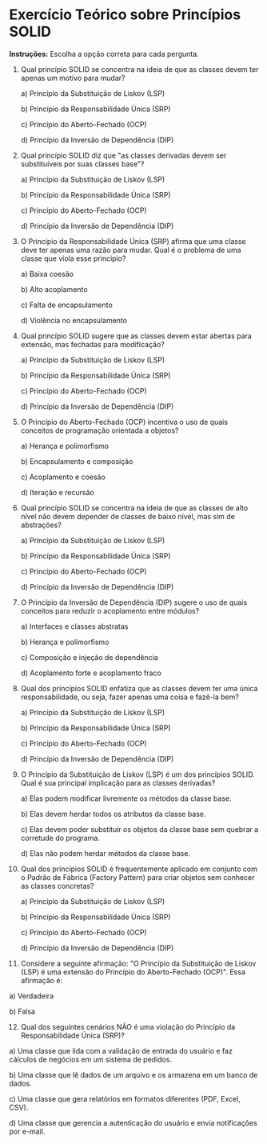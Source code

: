 # Exercício Teórico sobre Princípios SOLID

**Instruções:** Escolha a opção correta para cada pergunta.

1. Qual princípio SOLID se concentra na ideia de que as classes devem ter apenas um motivo para mudar?
   
   a) Princípio da Substituição de Liskov (LSP)
   
   b) Princípio da Responsabilidade Única (SRP)
   
   c) Princípio do Aberto-Fechado (OCP)
   
   d) Princípio da Inversão de Dependência (DIP)

2. Qual princípio SOLID diz que "as classes derivadas devem ser substituíveis por suas classes base"?

   a) Princípio da Substituição de Liskov (LSP)
   
   b) Princípio da Responsabilidade Única (SRP)
   
   c) Princípio do Aberto-Fechado (OCP)
   
   d) Princípio da Inversão de Dependência (DIP)

3. O Princípio da Responsabilidade Única (SRP) afirma que uma classe deve ter apenas uma razão para mudar. Qual é o problema de uma classe que viola esse princípio?

   a) Baixa coesão
   
   b) Alto acoplamento
   
   c) Falta de encapsulamento
   
   d) Violência no encapsulamento

4. Qual princípio SOLID sugere que as classes devem estar abertas para extensão, mas fechadas para modificação?

   a) Princípio da Substituição de Liskov (LSP)
   
   b) Princípio da Responsabilidade Única (SRP)
   
   c) Princípio do Aberto-Fechado (OCP)
   
   d) Princípio da Inversão de Dependência (DIP)

5. O Princípio do Aberto-Fechado (OCP) incentiva o uso de quais conceitos de programação orientada a objetos?

   a) Herança e polimorfismo
   
   b) Encapsulamento e composição
   
   c) Acoplamento e coesão
   
   d) Iteração e recursão

6. Qual princípio SOLID se concentra na ideia de que as classes de alto nível não devem depender de classes de baixo nível, mas sim de abstrações?

   a) Princípio da Substituição de Liskov (LSP)
   
   b) Princípio da Responsabilidade Única (SRP)
   
   c) Princípio do Aberto-Fechado (OCP)
   
   d) Princípio da Inversão de Dependência (DIP)

7. O Princípio da Inversão de Dependência (DIP) sugere o uso de quais conceitos para reduzir o acoplamento entre módulos?

   a) Interfaces e classes abstratas
   
   b) Herança e polimorfismo
   
   c) Composição e injeção de dependência
   
   d) Acoplamento forte e acoplamento fraco

8. Qual dos princípios SOLID enfatiza que as classes devem ter uma única responsabilidade, ou seja, fazer apenas uma coisa e fazê-la bem?

   a) Princípio da Substituição de Liskov (LSP)
   
   b) Princípio da Responsabilidade Única (SRP)
   
   c) Princípio do Aberto-Fechado (OCP)
   
   d) Princípio da Inversão de Dependência (DIP)

9. O Princípio da Substituição de Liskov (LSP) é um dos princípios SOLID. Qual é sua principal implicação para as classes derivadas?

   a) Elas podem modificar livremente os métodos da classe base.
   
   b) Elas devem herdar todos os atributos da classe base.
   
   c) Elas devem poder substituir os objetos da classe base sem quebrar a corretude do programa.
   
   d) Elas não podem herdar métodos da classe base.

10. Qual dos princípios SOLID é frequentemente aplicado em conjunto com o Padrão de Fábrica (Factory Pattern) para criar objetos sem conhecer as classes concretas?

    a) Princípio da Substituição de Liskov (LSP)
    
    b) Princípio da Responsabilidade Única (SRP)
    
    c) Princípio do Aberto-Fechado (OCP)
    
    d) Princípio da Inversão de Dependência (DIP)

11. Considere a seguinte afirmação: "O Princípio da Substituição de Liskov (LSP) é uma extensão do Princípio do Aberto-Fechado (OCP)". Essa afirmação é:

   a) Verdadeira
   
   b) Falsa

12. Qual dos seguintes cenários NÃO é uma violação do Princípio da Responsabilidade Única (SRP)?

   a) Uma classe que lida com a validação de entrada do usuário e faz cálculos de negócios em um sistema de pedidos.

   b) Uma classe que lê dados de um arquivo e os armazena em um banco de dados.

   c) Uma classe que gera relatórios em formatos diferentes (PDF, Excel, CSV).

   d) Uma classe que gerencia a autenticação do usuário e envia notificações por e-mail.
